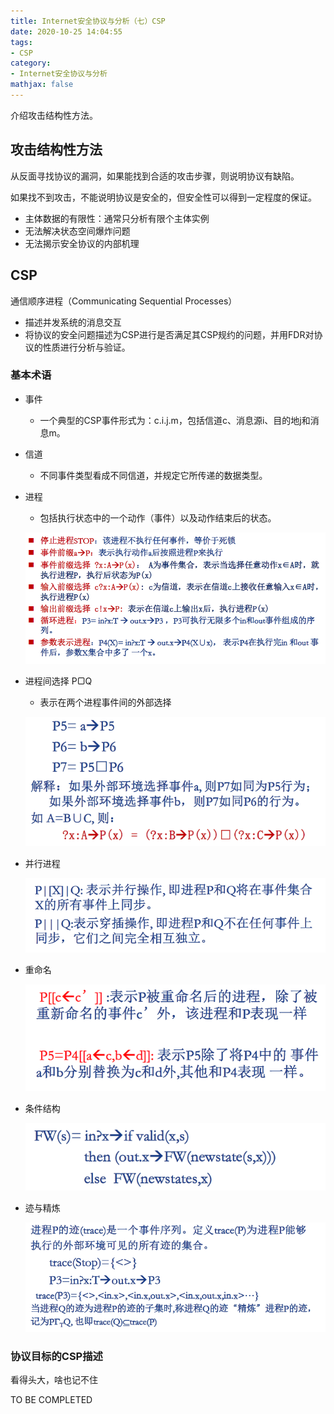 ```yaml
---
title: Internet安全协议与分析（七）CSP
date: 2020-10-25 14:04:55
tags:
- CSP
category:
- Internet安全协议与分析
mathjax: false
---
```


介绍攻击结构性方法。

<!--more-->

## 攻击结构性方法

从反面寻找协议的漏洞，如果能找到合适的攻击步骤，则说明协议有缺陷。

如果找不到攻击，不能说明协议是安全的，但安全性可以得到一定程度的保证。

- 主体数据的有限性：通常只分析有限个主体实例
- 无法解决状态空间爆炸问题
- 无法揭示安全协议的内部机理

## CSP

通信顺序进程（Communicating Sequential Processes）

- 描述并发系统的消息交互
- 将协议的安全问题描述为CSP进行是否满足其CSP规约的问题，并用FDR对协议的性质进行分析与验证。

### 基本术语

- 事件

  - 一个典型的CSP事件形式为：c.i.j.m，包括信道c、消息源i、目的地j和消息m。

- 信道

  - 不同事件类型看成不同信道，并规定它所传递的数据类型。

- 进程

  - 包括执行状态中的一个动作（事件）以及动作结束后的状态。

  ![image-20201025141246384](Internet安全协议与分析（七）CSP/image-20201025141246384.png)

- 进程间选择 P▢Q

  - 表示在两个进程事件间的外部选择

  ![image-20201025141612756](Internet安全协议与分析（七）CSP/image-20201025141612756.png)

- 并行进程

  ![image-20201025141658434](Internet安全协议与分析（七）CSP/image-20201025141658434.png)

- 重命名

  ![image-20201025141716208](Internet安全协议与分析（七）CSP/image-20201025141716208.png)

- 条件结构

  ![image-20201025141742620](Internet安全协议与分析（七）CSP/image-20201025141742620.png)

- 迹与精炼

  ![image-20201025141807851](Internet安全协议与分析（七）CSP/image-20201025141807851.png)

### 协议目标的CSP描述

看得头大，啥也记不住

TO BE COMPLETED